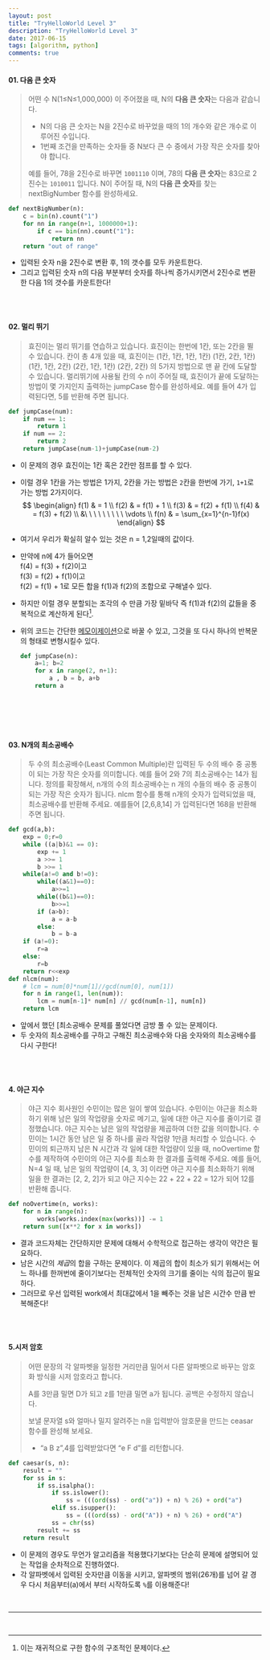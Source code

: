 ```yaml
---
layout: post
title: "TryHelloWorld Level 3"
description: "TryHelloWorld Level 3"
date: 2017-06-15
tags: [algorithm, python]
comments: true
---
```


#### 01. 다음 큰 숫자

> 어떤 수 N(1≤N≤1,000,000) 이 주어졌을 때, N의 **다음 큰 숫자**는 다음과 같습니다.
>
> - N의 다음 큰 숫자는 N을 2진수로 바꾸었을 때의 1의 개수와 같은 개수로 이루어진 수입니다.
> - 1번째 조건을 만족하는 숫자들 중 N보다 큰 수 중에서 가장 작은 숫자를 찾아야 합니다.
>
> 예를 들어, 78을 2진수로 바꾸면 `1001110` 이며, 78의 **다음 큰 숫자**는 83으로 2진수는 `1010011` 입니다.
> N이 주어질 때, N의 **다음 큰 숫자**를 찾는 nextBigNumber 함수를 완성하세요.

```python
def nextBigNumber(n):
    c = bin(n).count("1")
    for nn in range(n+1, 1000000+1):
        if c == bin(nn).count("1"):
            return nn
    return "out of range"
```

- 입력된 숫자 n을 2진수로 변환 후, 1의 갯수를 모두 카운트한다.
- 그리고  입력된 숫자 n의 다음 부분부터 숫자를 하나씩 증가시키면서 2진수로 변환한 다음 1의 갯수를 카운트한다!

<br><br>

#### 02. 멀리 뛰기

> 효진이는 멀리 뛰기를 연습하고 있습니다. 효진이는 한번에 1칸, 또는 2칸을 뛸 수 있습니다. 칸이 총 4개 있을 때, 효진이는
> (1칸, 1칸, 1칸, 1칸)
> (1칸, 2칸, 1칸)
> (1칸, 1칸, 2칸)
> (2칸, 1칸, 1칸)
> (2칸, 2칸)
> 의 5가지 방법으로 맨 끝 칸에 도달할 수 있습니다. 멀리뛰기에 사용될 칸의 수 n이 주어질 때, 효진이가 끝에 도달하는 방법이 몇 가지인지 출력하는 jumpCase 함수를 완성하세요. 예를 들어 4가 입력된다면, 5를 반환해 주면 됩니다.

```python
def jumpCase(num):
    if num == 1:
        return 1
    if num == 2:
        return 2
    return jumpCase(num-1)+jumpCase(num-2)
```

- 이 문제의 경우 효진이는 1칸 혹은 2칸만 점프를 할 수 있다.

- 이럴 경우 1칸을 가는 방법은 1가지, 2칸을 가는 방법은 `2`칸을 한번에 가기, `1+1`로 가는 방법 2가지이다.
  $$
  \begin{align} 
  f(1) & = 1 			\\
  f(2) & = f(1) + 1 	 \\
  f(3) & = f(2) + f(1)  \\
  f(4) & = f(3) + f(2)  \\
  &\ \ \ \ \ \ \ \ \  \vdots 				\\
  f(n) & = \sum_{x=1}^{n-1}f(x)
  \end{align}
  $$

- 여기서 우리가 확실히 알수 있는 것은  n = 1,2일때의 값이다.

- 만약에 n에 4가 들어오면<br> 
  f(4) = f(3) + f(2)이고 <br>
  f(3) = f(2) + f(1)이고 <br>
  f(2) = f(1) + 1로 모든 합을 f(1)과  f(2)의 조합으로 구해낼수 있다.

- 하지만 이럴 경우 분할되는 조각의 수 만큼 가장 밑바닥 즉 f(1)과 f(2)의 값들을 중복적으로 계산하게 된다[^1].

- 위의 코드는 간단한 [메모이제이션](https://namu.wiki/w/메모이제이션)으로 바꿀 수 있고, 그것을 또 다시 하나의 반복문의 형태로 변형시킬수 있다.

  ```python
  def jumpCase(n):
      a=1; b=2
      for x in range(2, n+1):
          a , b = b, a+b
      return a
  ```

  <br><br>

  ​


#### 03. N개의 최소공배수

> 두 수의 최소공배수(Least Common Multiple)란 입력된 두 수의 배수 중 공통이 되는 가장 작은 숫자를 의미합니다. 예를 들어 2와 7의 최소공배수는 14가 됩니다. 정의를 확장해서, n개의 수의 최소공배수는 n 개의 수들의 배수 중 공통이 되는 가장 작은 숫자가 됩니다. nlcm 함수를 통해 n개의 숫자가 입력되었을 때, 최소공배수를 반환해 주세요. 예를들어 [2,6,8,14] 가 입력된다면 168을 반환해 주면 됩니다.

```python
def gcd(a,b):
    exp = 0;r=0
    while ((a|b)&1 == 0):
        exp += 1
        a >>= 1
        b >>= 1
    while(a!=0 and b!=0):
        while((a&1)==0):
            a>>=1
        while((b&1)==0):
            b>>=1
        if (a>b):
            a = a-b
        else:
            b = b-a
    if (a!=0):
        r=a
    else:
        r=b
    return r<<exp
def nlcm(num):
    # lcm = num[0]*num[1]//gcd(num[0], num[1])
    for n in range(1, len(num)):
        lcm = num[n-1]* num[n] // gcd(num[n-1], num[n])
    return lcm
```

- 앞에서 했던 [최소공배수 문제를 풀었다면 금방 풀 수 있는 문제이다.
- 두 숫자의 최소공배수를 구하고 구해진 최소공배수와 다음 숫자와의 최소공배수를 다시 구한다!

<br><br>

#### 4. 야근 지수

>야근 지수
>회사원인 수민이는 많은 일이 쌓여 있습니다. 수민이는 야근을 최소화하기 위해 남은 일의 작업량을 숫자로 메기고, 일에 대한 야근 지수를 줄이기로 결정했습니다. 야근 지수는 남은 일의 작업량을 제곱하여 더한 값을 의미합니다. 수민이는 1시간 동안 남은 일 중 하나를 골라 작업량 1만큼 처리할 수 있습니다. 수민이의 퇴근까지 남은 N 시간과 각 일에 대한 작업량이 있을 때, noOvertime 함수를 제작하여 수민이의 야근 지수를 최소화 한 결과를 출력해 주세요. 예를 들어, N=4 일 때, 남은 일의 작업량이 [4, 3, 3] 이라면 야근 지수를 최소화하기 위해 일을 한 결과는 [2, 2, 2]가 되고 야근 지수는 22 + 22 + 22 = 12가 되어 12를 반환해 줍니다.

```python
def noOvertime(n, works):
    for n in range(n):
        works[works.index(max(works))] -= 1
    return sum([x**2 for x in works])
```

- 결과 코드자체는 간단하지만 문제에 대해서 수학적으로 접근하는 생각이 약간은 필요하다.
- 남은 시간의 *제곱*의 합을 구하는 문제이다. 이 제곱의 합이 최소가 되기 위해서는 어느 하나를 한꺼번에 줄이기보다는 전체적인 숫자의 크기를 줄이는 식의 접근이 필요하다.
- 그러므로 우선 입력된 work에서 최대값에서 1을 빼주는 것을 남은 시간수 만큼 반복해준다!

<br><br>

#### 5.시저 암호

> 어떤 문장의 각 알파벳을 일정한 거리만큼 밀어서 다른 알파벳으로 바꾸는 암호화 방식을 시저 암호라고 합니다. 
>
> A를 3만큼 밀면 D가 되고 z를 1만큼 밀면 a가 됩니다. 공백은 수정하지 않습니다.
>
> 보낼 문자열 s와 얼마나 밀지 알려주는 n을 입력받아 암호문을 만드는 ceasar 함수를 완성해 보세요.
>
> - “a B z”,4를 입력받았다면 “e F d”를 리턴합니다.

```python
def caesar(s, n):
    result = ""
    for ss in s:
        if ss.isalpha():
            if ss.islower():
                ss = (((ord(ss) - ord("a")) + n) % 26) + ord("a")
            elif ss.isupper():
                ss = (((ord(ss) - ord("A")) + n) % 26) + ord("A")
            ss = chr(ss)
        result += ss
    return result
```

- 이 문제의 경우도 무언가 알고리즘을 적용했다기보다는 단순히 문제에 설명되어 있는 작업을 순차적으로 진행하였다.
- 각 알파벳에서 입력된 숫자만큼 이동을 시키고, 알파벳의 범위(26개)를 넘어 갈 경우 다시 처음부터(a)에서 부터 시작하도록 `%`를 이용해준다!

























​





-------

[^1]: 이는 재귀적으로 구한 함수의 구조적인 문제이다.





​	





















